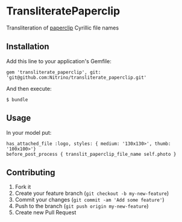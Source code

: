 # TransliteratePaperclip

Transliteration of [paperclip](https://github.com/thoughtbot/paperclip) Cyrillic file names

## Installation

Add this line to your application's Gemfile:

    gem 'transliterate_paperclip', git: 'git@github.com:Nitrino/transliterate_paperclip.git'

And then execute:

    $ bundle

## Usage

In your model put:

	has_attached_file :logo, styles: { medium: '130x130>', thumb: '100x100>'}
	before_post_process { translit_paperclip_file_name self.photo }

## Contributing

1. Fork it
2. Create your feature branch (`git checkout -b my-new-feature`)
3. Commit your changes (`git commit -am 'Add some feature'`)
4. Push to the branch (`git push origin my-new-feature`)
5. Create new Pull Request
